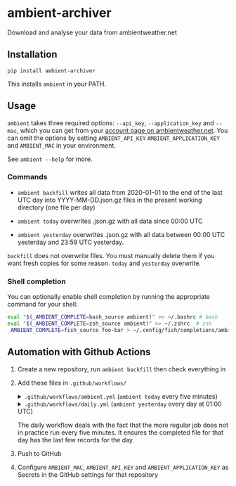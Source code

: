# ambient-archiver

Download and analyse your data from ambientweather.net

## Installation

    pip install ambient-archiver

This installs `ambient` in your PATH.

## Usage

`ambient` takes three required options: `--api_key`, `--application_key` and
`--mac`, which you can get from your [account page on
ambientweather.net](https://ambientweather.net/account). You can omit the
options by setting `AMBIENT_API_KEY` `AMBIENT_APPLICATION_KEY` and `AMBIENT_MAC`
in your environment.

See `ambient --help` for more.

### Commands

 - `ambient backfill` writes all data from 2020-01-01 to the end of the last
   UTC day into YYYY-MM-DD.json.gz files in the present working directory (one
   file per day)

 - `ambient today` overwrites <today>.json.gz with all data since 00:00 UTC

 - `ambient yesterday` overwrites <yesterday>.json.gz with all data between
   00:00 UTC yesterday and 23:59 UTC yesterday.

`backfill` does not overwrite files. You must manually delete them if
you want fresh copies for some reason. `today` and `yesterday` overwrite.

### Shell completion

You can optionally enable shell completion by running the appropriate command
for your shell:

```bash
eval "$(_AMBIENT_COMPLETE=bash_source ambient)" >> ~/.bashrc # bash
eval "$(_AMBIENT_COMPLETE=zsh_source ambient)" >> ~/.zshrc  # zsh
_AMBIENT_COMPLETE=fish_source foo-bar > ~/.config/fish/completions/ambient.fish  # fish
```

## Automation with Github Actions

1. Create a new repository, run `ambient backfill` then check everything in
2. Add these files in `.github/workflows/`

   <details>

   <summary><code>.github/workflows/ambient.yml</code> (<code>ambient today</code>
   every five minutes)</summary>

        name: ambient

        on:
          workflow_dispatch:
          # every 5 minutes
          schedule:
            - cron:  '*/5 * * * *'

        jobs:
          ambient:
            runs-on: ubuntu-latest
            steps:
            - name: Check out repo
              uses: actions/checkout@v3
            - name: Set up Python
              uses: actions/setup-python@v4
              with:
                python-version: 3.10
            - name: Install Python dependencies
              run: |
                pip install ambient-archiver
            - name: Overwrite since midnight
              env:
                AMBIENT_MAC: ${{ secrets.AMBIENT_MAC }}
                AMBIENT_API_KEY: ${{ secrets.AMBIENT_API_KEY }}
                AMBIENT_APPLICATION_KEY: ${{ secrets.AMBIENT_APPLICATION_KEY }}
              run: ambient today
            - name: Commit and push if it changed
              run: |-
                git config --global user.name "scraper-bot"
                git config user.email "actions@users.noreply.github.com"
                git add -A
                timestamp=$(date -u)
                git commit -m "Scraped at ${timestamp}" || exit 0
                git push

   </details>

   <details>

   <summary><code>.github/workflows/daily.yml</code> (<code>ambient yesterday</code>
   every day at 01:00 UTC)</summary>

        name: daily

        on:
          workflow_dispatch:
          # daily, 1am UTC
          schedule:
            - cron:  '0 1 * * *'

        jobs:
          daily:
            runs-on: ubuntu-latest
            steps:
            - name: Check out repo
              uses: actions/checkout@v3
            - name: Set up Python
              uses: actions/setup-python@v4
              with:
                python-version: 3.10
            - name: Install Python dependencies
              run: |
                pip install ambient-archiver
            - name: Overwrite yesterday
              env:
                AMBIENT_MAC: ${{ secrets.AMBIENT_MAC }}
                AMBIENT_API_KEY: ${{ secrets.AMBIENT_API_KEY }}
                AMBIENT_APPLICATION_KEY: ${{ secrets.AMBIENT_APPLICATION_KEY }}
              run: ambient-oy
            - name: Commit and push if it changed
              run: |-
                git config --global user.name "scraper-bot"
                git config user.email "actions@users.noreply.github.com"
                git add -A
                timestamp=$(date -u)
                git commit -m "Downloaded at at ${timestamp}" || exit 0
                git push
   </details>

   The daily workflow deals with the fact that the more regular job does not
   in practice run every five minutes. It ensures the completed file for that
   day has the last few records for the day.

3. Push to GitHub
4. Configure `AMBIENT_MAC`, `AMBIENT_API_KEY` and `AMBIENT_APPLICATION_KEY` as
   Secrets in the GitHub settings for that repository
